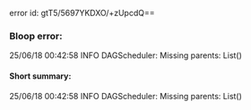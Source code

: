 error id: gtT5/5697YKDXO/+zUpcdQ==
### Bloop error:

25/06/18 00:42:58 INFO DAGScheduler: Missing parents: List()
#### Short summary: 

25/06/18 00:42:58 INFO DAGScheduler: Missing parents: List()